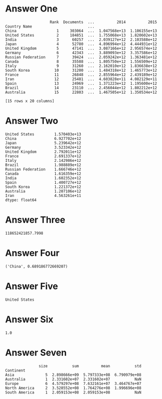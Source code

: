 # Answer One
                        Rank  Documents  ...          2014          2015
    Country Name                         ...                            
    China                  1     303064  ...  1.047568e+13  1.106155e+13
    United States          2     184851  ...  1.755068e+13  1.820602e+13
    India                  3      60257  ...  2.039127e+12  2.103588e+12
    Japan                  4      52780  ...  4.896994e+12  4.444931e+12
    United Kingdom         5      47141  ...  3.087166e+12  2.956574e+12
    Germany                6      42343  ...  3.889093e+12  3.357586e+12
    Russian Federation     7      39424  ...  2.059242e+12  1.363481e+12
    Canada                 8      35588  ...  1.805750e+12  1.556509e+12
    Italy                  9      31260  ...  2.162010e+12  1.836638e+12
    South Korea           10      31200  ...  1.484318e+12  1.465773e+12
    France                11      26848  ...  2.855964e+12  2.439189e+12
    Iran                  12      25481  ...  4.603828e+11  4.082129e+11
    Spain                 13      24969  ...  1.371223e+12  1.195600e+12
    Brazil                14      23110  ...  2.456044e+12  1.802212e+12
    Australia             15      22803  ...  1.467505e+12  1.350534e+12
    
    [15 rows x 20 columns]

# Answer Two

    United States         1.570403e+13
    China                 6.927702e+12
    Japan                 5.239642e+12
    Germany               3.523342e+12
    United Kingdom        2.792011e+12
    France                2.691337e+12
    Italy                 2.142986e+12
    Brazil                1.988889e+12
    Russian Federation    1.666746e+12
    Canada                1.616359e+12
    India                 1.602352e+12
    Spain                 1.400727e+12
    South Korea           1.221372e+12
    Australia             1.207106e+12
    Iran                  4.563261e+11
    dtype: float64

# Answer Three

    118652421857.7998
# Answer Four

    ('China', 0.689186772669207)
# Answer Five
    
    United States

# Answer Six

    1.0

# Answer Seven

                   size           sum          mean           std
    Continent                                                    
    Asia              5  2.898666e+09  5.797333e+08  6.790979e+08
    Australia         1  2.331602e+07  2.331602e+07           NaN
    Europe            6  4.579297e+08  7.632161e+07  3.464767e+07
    North America     2  3.528552e+08  1.764276e+08  1.996696e+08
    South America     1  2.059153e+08  2.059153e+08           NaN
